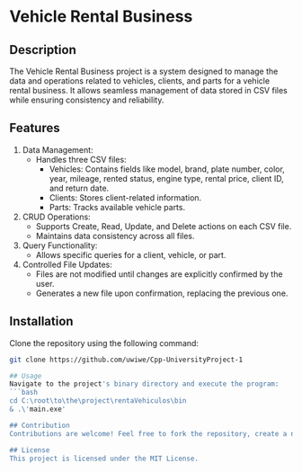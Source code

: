 # Vehicle Rental Business

## Description
The Vehicle Rental Business project is a system designed to manage the data and operations related to vehicles, clients, and parts for a vehicle rental business. It allows seamless management of data stored in CSV files while ensuring consistency and reliability.

## Features
1. Data Management:
   - Handles three CSV files:
     - Vehicles: Contains fields like model, brand, plate number, color, year, mileage, rented status, engine type, rental price, client ID, and return date.
     - Clients: Stores client-related information.
     - Parts: Tracks available vehicle parts.
2. CRUD Operations:
   - Supports Create, Read, Update, and Delete actions on each CSV file.
   - Maintains data consistency across all files.
3. Query Functionality:
   - Allows specific queries for a client, vehicle, or part.
4. Controlled File Updates:
   - Files are not modified until changes are explicitly confirmed by the user.
   - Generates a new file upon confirmation, replacing the previous one.

## Installation
Clone the repository using the following command:
```bash
git clone https://github.com/uwiwe/Cpp-UniversityProject-1

## Usage
Navigate to the project's binary directory and execute the program:
```bash
cd C:\root\to\the\project\rentaVehiculos\bin
& .\'main.exe'

## Contribution
Contributions are welcome! Feel free to fork the repository, create a new branch for your changes, and submit a pull request.

## License
This project is licensed under the MIT License.